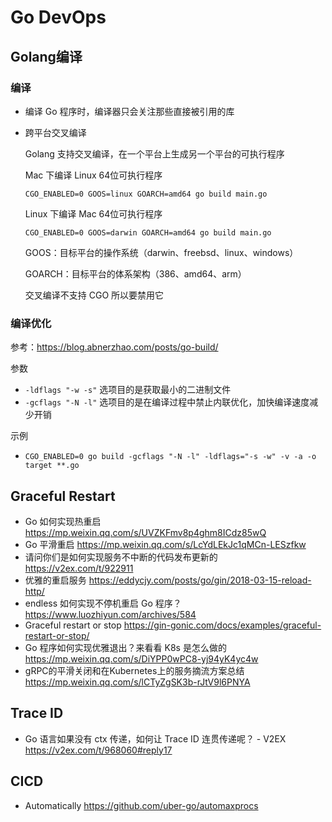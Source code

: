 # Go DevOps

## Golang编译
### 编译
- 编译 Go 程序时，编译器只会关注那些直接被引用的库
- 跨平台交叉编译
    
    Golang 支持交叉编译，在一个平台上生成另一个平台的可执行程序
    
    Mac 下编译 Linux 64位可执行程序
    
    ```
    CGO_ENABLED=0 GOOS=linux GOARCH=amd64 go build main.go
    ```
    
    Linux 下编译 Mac 64位可执行程序
    
    ```
    CGO_ENABLED=0 GOOS=darwin GOARCH=amd64 go build main.go
    ```
    
    GOOS：目标平台的操作系统（darwin、freebsd、linux、windows）
    
    GOARCH：目标平台的体系架构（386、amd64、arm）
    
    交叉编译不支持 CGO 所以要禁用它

### 编译优化
参考：https://blog.abnerzhao.com/posts/go-build/

参数
- `-ldflags "-w -s"` 选项目的是获取最小的二进制文件
- `-gcflags "-N -l"` 选项目的是在编译过程中禁止内联优化，加快编译速度减少开销

示例
- `CGO_ENABLED=0 go build -gcflags "-N -l" -ldflags="-s -w" -v -a -o target **.go`


## Graceful Restart
- Go 如何实现热重启 https://mp.weixin.qq.com/s/UVZKFmv8p4ghm8ICdz85wQ
- Go 平滑重启 https://mp.weixin.qq.com/s/LcYdLEkJc1qMCn-LESzfkw
- 请问你们是如何实现服务不中断的代码发布更新的 https://v2ex.com/t/922911
- 优雅的重启服务 https://eddycjy.com/posts/go/gin/2018-03-15-reload-http/
- endless 如何实现不停机重启 Go 程序？https://www.luozhiyun.com/archives/584
- Graceful restart or stop https://gin-gonic.com/docs/examples/graceful-restart-or-stop/
- Go 程序如何实现优雅退出？来看看 K8s 是怎么做的 https://mp.weixin.qq.com/s/DiYPP0wPC8-yj94yK4yc4w
- gRPC的平滑关闭和在Kubernetes上的服务摘流方案总结 https://mp.weixin.qq.com/s/lCTyZgSK3b-rJtV9l6PNYA


## Trace ID
- Go 语言如果没有 ctx 传递，如何让 Trace ID 连贯传递呢？ - V2EX https://v2ex.com/t/968060#reply17


## CICD
- Automatically https://github.com/uber-go/automaxprocs
